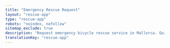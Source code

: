 ```yaml
---
title: "Emergency Rescue Request"
layout: "rescue-app"
type: "rescue-app"
robots: "noindex, nofollow"
sitemap_exclude: true
description: "Request emergency bicycle rescue service in Mallorca. Quick response for breakdowns, accidents, and cycling emergencies anywhere on the island."
translationKey: "rescue-app"
---
```

